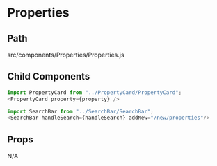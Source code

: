 # Properties

## Path
src/components/Properties/Properties.js

## Child Components
```js
import PropertyCard from "../PropertyCard/PropertyCard";
<PropertyCard property={property} />
```

```js
import SearchBar from "../SearchBar/SearchBar";
<SearchBar handleSearch={handleSearch} addNew="/new/properties"/>
```

## Props
N/A